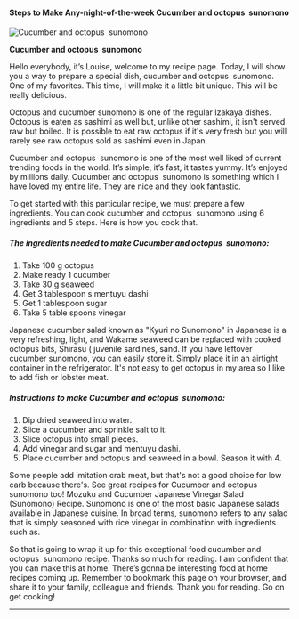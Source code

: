             

#### Steps to Make Any-night-of-the-week Cucumber and octopus  sunomono

![Cucumber and octopus  sunomono](https://img-global.cpcdn.com/recipes/f7b33c6a0061549b/751x532cq70/cucumber-and-octopus-sunomono-recipe-main-photo.jpg)

**Cucumber and octopus  sunomono**

Hello everybody, it’s Louise, welcome to my recipe page. Today, I will show you a way to prepare a special dish, cucumber and octopus  sunomono. One of my favorites. This time, I will make it a little bit unique. This will be really delicious.

Octopus and cucumber sunomono is one of the regular Izakaya dishes. Octopus is eaten as sashimi as well but, unlike other sashimi, it isn't served raw but boiled. It is possible to eat raw octopus if it's very fresh but you will rarely see raw octopus sold as sashimi even in Japan.

Cucumber and octopus  sunomono is one of the most well liked of current trending foods in the world. It’s simple, it’s fast, it tastes yummy. It’s enjoyed by millions daily. Cucumber and octopus  sunomono is something which I have loved my entire life. They are nice and they look fantastic.

To get started with this particular recipe, we must prepare a few ingredients. You can cook cucumber and octopus  sunomono using 6 ingredients and 5 steps. Here is how you cook that.

##### The ingredients needed to make Cucumber and octopus  sunomono:

1.  Take 100 g octopus
2.  Make ready 1 cucumber
3.  Take 30 g seaweed
4.  Get 3 tablespoon s mentuyu dashi
5.  Get 1 tablespoon sugar
6.  Take 5 table spoons vinegar

Japanese cucumber salad known as "Kyuri no Sunomono" in Japanese is a very refreshing, light, and Wakame seaweed can be replaced with cooked octopus bits, Shirasu ( juvenile sardines, sand. If you have leftover cucumber sunomono, you can easily store it. Simply place it in an airtight container in the refrigerator. It's not easy to get octopus in my area so I like to add fish or lobster meat.

##### Instructions to make Cucumber and octopus  sunomono:

1.  Dip dried seaweed into water.
2.  Slice a cucumber and sprinkle salt to it.
3.  Slice octopus into small pieces.
4.  Add vinegar and sugar and mentuyu dashi.
5.  Place cucumber and octopus and seaweed in a bowl. Season it with 4.

Some people add imitation crab meat, but that's not a good choice for low carb because there's. See great recipes for Cucumber and octopus sunomono too! Mozuku and Cucumber Japanese Vinegar Salad (Sunomono) Recipe. Sunomono is one of the most basic Japanese salads available in Japanese cuisine. In broad terms, sunomono refers to any salad that is simply seasoned with rice vinegar in combination with ingredients such as.

So that is going to wrap it up for this exceptional food cucumber and octopus  sunomono recipe. Thanks so much for reading. I am confident that you can make this at home. There’s gonna be interesting food at home recipes coming up. Remember to bookmark this page on your browser, and share it to your family, colleague and friends. Thank you for reading. Go on get cooking!

* * *